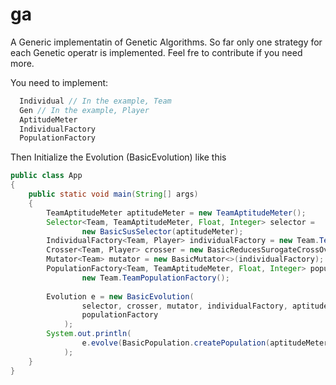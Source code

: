 ga
==
A Generic implementatin of Genetic Algorithms. So far only one strategy for 
each Genetic operatr is implemented. Feel fre to contribute if you need more.

You need to implement: 
```java
  Individual // In the example, Team
  Gen // In the example, Player
  AptitudeMeter 
  IndividualFactory
  PopulationFactory
```

Then Initialize the Evolution (BasicEvolution) like this

```java
public class App
{
    public static void main(String[] args)
    {
        TeamAptitudeMeter aptitudeMeter = new TeamAptitudeMeter();
        Selector<Team, TeamAptitudeMeter, Float, Integer> selector = 
                new BasicSusSelector(aptitudeMeter);
        IndividualFactory<Team, Player> individualFactory = new Team.TeamFactory();
        Crosser<Team, Player> crosser = new BasicReducesSurogateCrossOver<>(individualFactory);
        Mutator<Team> mutator = new BasicMutator<>(individualFactory);
        PopulationFactory<Team, TeamAptitudeMeter, Float, Integer> populationFactory =
                new Team.TeamPopulationFactory();
        
        Evolution e = new BasicEvolution(
                selector, crosser, mutator, individualFactory, aptitudeMeter, 
                populationFactory
            );
        System.out.println(
                e.evolve(BasicPopulation.createPopulation(aptitudeMeter)).getBest()
            );
    }
}
```
